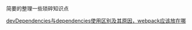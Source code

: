 简要的整理一些琐碎知识点


[devDependencies与dependencies使用区别及其原因，webpack应该放在哪](https://github.com/kimg79/Blog/issues/1)

